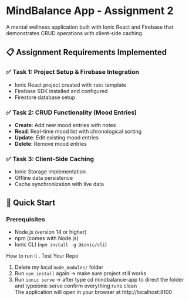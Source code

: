 # MindBalance App - Assignment 2

A mental wellness application built with Ionic React and Firebase that demonstrates CRUD operations with client-side caching.

## 📋 Assignment Requirements Implemented

### ✅ Task 1: Project Setup & Firebase Integration
- Ionic React project created with `tabs` template
- Firebase SDK installed and configured
- Firestore database setup

### ✅ Task 2: CRUD Functionality (Mood Entries)
- **Create**: Add new mood entries with notes
- **Read**: Real-time mood list with chronological sorting
- **Update**: Edit existing mood entries
- **Delete**: Remove mood entries

### ✅ Task 3: Client-Side Caching
- Ionic Storage implementation
- Offline data persistence
- Cache synchronization with live data

## 🚀 Quick Start

### Prerequisites
- Node.js (version 14 or higher)
- npm (comes with Node.js)
- Ionic CLI (`npm install -g @ionic/cli`)

How to run it .
Test Your Repo
1. Delete my local `node_modules/` folder  
2. Run `npm install` again → make sure project still works  
3. Run `ionic serve` → after type cd mindbalance-app to direct the folder and typeionic serve confirm everything runs clean  
The application will open in your browser at http://localhost:8100



